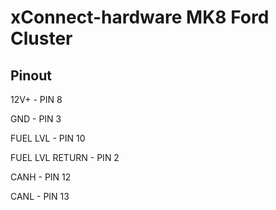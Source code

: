 # xConnect-hardware MK8 Ford Cluster

## Pinout 

12V+ - PIN 8

GND - PIN 3

FUEL LVL - PIN 10

FUEL LVL RETURN - PIN 2

CANH - PIN 12

CANL - PIN 13
